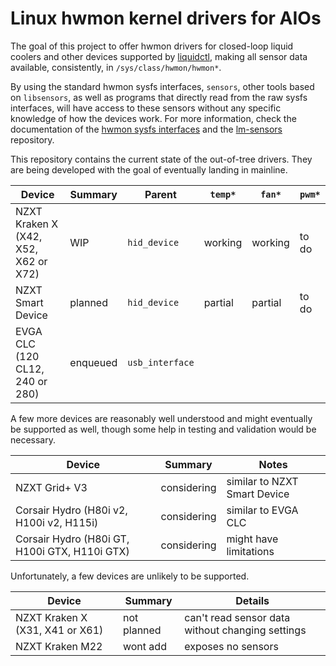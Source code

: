#  Linux hwmon kernel drivers for AIOs

The goal of this project to offer hwmon drivers for closed-loop liquid coolers
and other devices supported by [liquidctl], making all sensor data available,
consistently, in `/sys/class/hwmon/hwmon*`.

By using the standard hwmon sysfs interfaces, `sensors`, other tools based on
`libsensors`, as well as programs that directly read from the raw sysfs
interfaces, will have access to these sensors without any specific knowledge of
how the devices work.  For more information, check the documentation of the
[hwmon sysfs interfaces] and the [lm-sensors] repository.

This repository contains the current state of the out-of-tree drivers.  They
are being developed with the goal of eventually landing in mainline.

| Device | Summary | Parent | `temp*` | `fan*` | `pwm*` |
| --- | --- | --- | --- | --- | --- |
| NZXT Kraken X (X42, X52, X62 or X72) | WIP | `hid_device` | working | working | to do |
| NZXT Smart Device | planned | `hid_device` | partial | partial | to do |
| EVGA CLC (120 CL12, 240 or 280) | enqueued | `usb_interface` ||||

A few more devices are reasonably well understood and might eventually be
supported as well, though some help in testing and validation would be
necessary.

| Device | Summary | Notes |
| --- | --- | --- |
| NZXT Grid+ V3 | considering | similar to NZXT Smart Device |
| Corsair Hydro (H80i v2, H100i v2, H115i) | considering | similar to EVGA CLC |
| Corsair Hydro (H80i GT, H100i GTX, H110i GTX) | considering | might have limitations |

Unfortunately, a few devices are unlikely to be supported.

| Device | Summary | Details |
| --- | --- | --- |
| NZXT Kraken X (X31, X41 or X61) | not planned | can't read sensor data without changing settings |
| NZXT Kraken M22 | wont add | exposes no sensors |

[liquidctl]: https://github.com/jonasmalacofilho/liquidctl
[hwmon sysfs interfaces]: https://www.kernel.org/doc/Documentation/hwmon/sysfs-interface
[lm-sensors]: https://github.com/lm-sensors/lm-sensors

